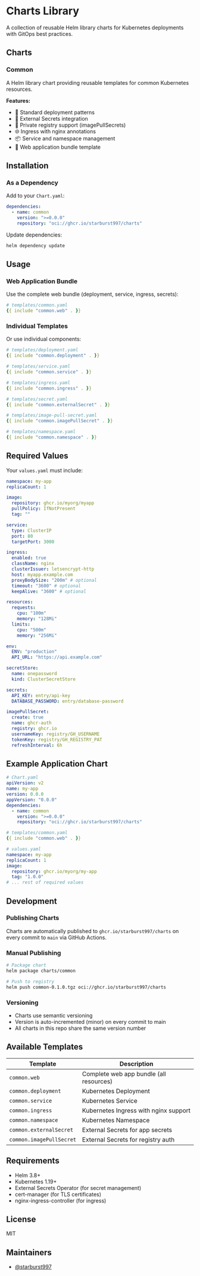 # Charts Library

A collection of reusable Helm library charts for Kubernetes deployments with GitOps best practices.

## Charts

### Common

A Helm library chart providing reusable templates for common Kubernetes resources.

**Features:**

- 🚀 Standard deployment patterns
- 🔐 External Secrets integration
- 🐳 Private registry support (imagePullSecrets)
- 🌐 Ingress with nginx annotations
- 📦 Service and namespace management
- 🎯 Web application bundle template

## Installation

### As a Dependency

Add to your `Chart.yaml`:

```yaml
dependencies:
  - name: common
    version: ">=0.0.0"
    repository: "oci://ghcr.io/starburst997/charts"
```

Update dependencies:

```bash
helm dependency update
```

## Usage

### Web Application Bundle

Use the complete web bundle (deployment, service, ingress, secrets):

```yaml
# templates/common.yaml
{{ include "common.web" . }}
```

### Individual Templates

Or use individual components:

```yaml
# templates/deployment.yaml
{{ include "common.deployment" . }}

# templates/service.yaml
{{ include "common.service" . }}

# templates/ingress.yaml
{{ include "common.ingress" . }}

# templates/secret.yaml
{{ include "common.externalSecret" . }}

# templates/image-pull-secret.yaml
{{ include "common.imagePullSecret" . }}

# templates/namespace.yaml
{{ include "common.namespace" . }}
```

## Required Values

Your `values.yaml` must include:

```yaml
namespace: my-app
replicaCount: 1

image:
  repository: ghcr.io/myorg/myapp
  pullPolicy: IfNotPresent
  tag: ""

service:
  type: ClusterIP
  port: 80
  targetPort: 3000

ingress:
  enabled: true
  className: nginx
  clusterIssuer: letsencrypt-http
  host: myapp.example.com
  proxyBodySize: "200m" # optional
  timeout: "3600" # optional
  keepAlive: "3600" # optional

resources:
  requests:
    cpu: "100m"
    memory: "128Mi"
  limits:
    cpu: "500m"
    memory: "256Mi"

env:
  ENV: "production"
  API_URL: "https://api.example.com"

secretStore:
  name: onepassword
  kind: ClusterSecretStore

secrets:
  API_KEY: entry/api-key
  DATABASE_PASSWORD: entry/database-password

imagePullSecret:
  create: true
  name: ghcr-auth
  registry: ghcr.io
  usernameKey: registry/GH_USERNAME
  tokenKey: registry/GH_REGISTRY_PAT
  refreshInterval: 6h
```

## Example Application Chart

```yaml
# Chart.yaml
apiVersion: v2
name: my-app
version: 0.0.0
appVersion: "0.0.0"
dependencies:
  - name: common
    version: ">=0.0.0"
    repository: "oci://ghcr.io/starburst997/charts"

# templates/common.yaml
{{ include "common.web" . }}

# values.yaml
namespace: my-app
replicaCount: 1
image:
  repository: ghcr.io/myorg/my-app
  tag: "1.0.0"
# ... rest of required values
```

## Development

### Publishing Charts

Charts are automatically published to `ghcr.io/starburst997/charts` on every commit to `main` via GitHub Actions.

### Manual Publishing

```bash
# Package chart
helm package charts/common

# Push to registry
helm push common-0.1.0.tgz oci://ghcr.io/starburst997/charts
```

### Versioning

- Charts use semantic versioning
- Version is auto-incremented (minor) on every commit to main
- All charts in this repo share the same version number

## Available Templates

| Template                 | Description                             |
| ------------------------ | --------------------------------------- |
| `common.web`             | Complete web app bundle (all resources) |
| `common.deployment`      | Kubernetes Deployment                   |
| `common.service`         | Kubernetes Service                      |
| `common.ingress`         | Kubernetes Ingress with nginx support   |
| `common.namespace`       | Kubernetes Namespace                    |
| `common.externalSecret`  | External Secrets for app secrets        |
| `common.imagePullSecret` | External Secrets for registry auth      |

## Requirements

- Helm 3.8+
- Kubernetes 1.19+
- External Secrets Operator (for secret management)
- cert-manager (for TLS certificates)
- nginx-ingress-controller (for ingress)

## License

MIT

## Maintainers

- [@starburst997](https://github.com/starburst997)
